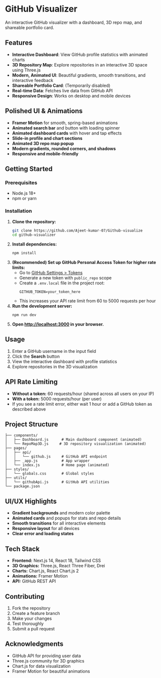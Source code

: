 # GitHub Visualizer

An interactive GitHub visualizer with a dashboard, 3D repo map, and shareable portfolio card.

##  Features

- **Interactive Dashboard**: View GitHub profile statistics with animated charts
- **3D Repository Map**: Explore repositories in an interactive 3D space using Three.js
- **Modern, Animated UI**: Beautiful gradients, smooth transitions, and interactive feedback
- **Shareable Portfolio Card**: (Temporarily disabled)
- **Real-time Data**: Fetches live data from GitHub API
- **Responsive Design**: Works on desktop and mobile devices

## Polished UI & Animations

- **Framer Motion** for smooth, spring-based animations
- **Animated search bar** and button with loading spinner
- **Animated dashboard cards** with hover and tap effects
- **Slide-in profile and chart sections**
- **Animated 3D repo map popup**
- **Modern gradients, rounded corners, and shadows**
- **Responsive and mobile-friendly**

## Getting Started

### Prerequisites
- Node.js 18+
- npm or yarn

### Installation
1. **Clone the repository:**
   ```bash
   git clone https://github.com/Ajeet-kumar-07/Github-visualize
   cd github-visualizer
   ```
2. **Install dependencies:**
   ```bash
   npm install
   ```
3. **(Recommended) Set up GitHub Personal Access Token for higher rate limits:**
   - Go to [GitHub Settings > Tokens](https://github.com/settings/tokens)
   - Generate a new token with `public_repo` scope
   - Create a `.env.local` file in the project root:
     ```env
     GITHUB_TOKEN=your_token_here
     ```
   - This increases your API rate limit from 60 to 5000 requests per hour
4. **Run the development server:**
   ```bash
   npm run dev
   ```
5. **Open [http://localhost:3000](http://localhost:3000) in your browser.**

##  Usage
1. Enter a GitHub username in the input field
2. Click the **Search** button
3. View the interactive dashboard with profile statistics
4. Explore repositories in the 3D visualization

##  API Rate Limiting
- **Without a token:** 60 requests/hour (shared across all users on your IP)
- **With a token:** 5000 requests/hour (per user)
- If you see a rate limit error, either wait 1 hour or add a GitHub token as described above

##  Project Structure
```
├── components/
│   ├── Dashboard.js      # Main dashboard component (animated)
│   └── RepoMap3D.js     # 3D repository visualization (animated)
├── pages/
│   ├── api/
│   │   └── github.js     # GitHub API endpoint
│   ├── _app.js           # App wrapper
│   └── index.js          # Home page (animated)
├── styles/
│   └── globals.css       # Global styles
├── utils/
│   └── githubApi.js      # GitHub API utilities
└── package.json
```

## UI/UX Highlights
- **Gradient backgrounds** and modern color palette
- **Animated cards** and popups for stats and repo details
- **Smooth transitions** for all interactive elements
- **Responsive layout** for all devices
- **Clear error and loading states**

##  Tech Stack
- **Frontend:** Next.js 14, React 18, Tailwind CSS
- **3D Graphics:** Three.js, React Three Fiber, Drei
- **Charts:** Chart.js, React Chart.js 2
- **Animations:** Framer Motion
- **API:** GitHub REST API

##  Contributing
1. Fork the repository
2. Create a feature branch
3. Make your changes
4. Test thoroughly
5. Submit a pull request



##  Acknowledgments
- GitHub API for providing user data
- Three.js community for 3D graphics
- Chart.js for data visualization
- Framer Motion for beautiful animations 
